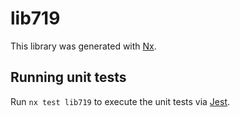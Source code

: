 # lib719

This library was generated with [Nx](https://nx.dev).

## Running unit tests

Run `nx test lib719` to execute the unit tests via [Jest](https://jestjs.io).
